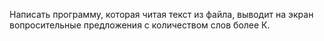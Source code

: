Написать программу, которая читая текст  из файла,  выводит на экран вопросительные предложения с количеством слов более К.
